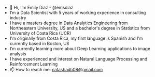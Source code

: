 - 👋 Hi, I’m Emily Diaz - @emsdiaz
- I’m a Data Scientist with 5 years of working experience in consulting industry
- I have a masters degree in Data Analytics Engineering from Northeastern University, US and a  bachelor's degree in Statistics from University of Costa Rica (UCR)
- I'm originally from Costa Rica, my first language is Spanish and I'm currently based in Boston, US
- I’m currently learning more about Deep Learning applications to image analysis
- I have experienced and interest on Natural Language Processing and Reinforcement Learning 
- 📫 How to reach me: natashadb08@gmail.com

<!---
emsdiaz/emsdiaz is a ✨ special ✨ repository because its `README.md` (this file) appears on your GitHub profile.
You can click the Preview link to take a look at your changes.
--->
